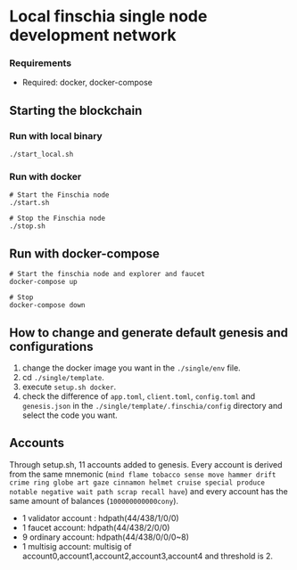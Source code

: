 # Local finschia single node development network

### Requirements

- Required: docker, docker-compose

## Starting the blockchain

### Run with local binary
```shell
./start_local.sh
```

### Run with docker
```shell
# Start the Finschia node
./start.sh

# Stop the Finschia node
./stop.sh
```

## Run with docker-compose
```shell
# Start the finschia node and explorer and faucet
docker-compose up

# Stop 
docker-compose down
```

## How to change and generate default genesis and configurations

1. change the docker image you want in the `./single/env` file.
2. cd `./single/template`.
3. execute `setup.sh docker`.
4. check the difference of `app.toml`, `client.toml`, `config.toml` and
   `genesis.json` in the `./single/template/.finschia/config` directory
   and select the code you want.

## Accounts

Through setup.sh, 11 accounts added to genesis. Every account is derived from the same mnemonic (`mind flame tobacco sense move hammer drift crime ring globe art gaze cinnamon helmet cruise special produce notable negative wait path scrap recall have`) and every account has the same amount of balances (`100000000000cony`).

- 1 validator account : hdpath(44/438/1/0/0)
- 1 faucet account: hdpath(44/438/2/0/0)
- 9 ordinary account: hdpath(44/438/0/0/0~8)
- 1 multisig account: multisig of account0,account1,account2,account3,account4 and threshold is 2.
